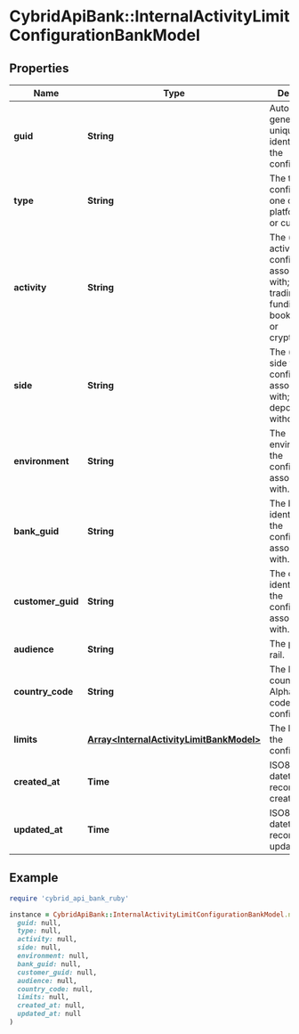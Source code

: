 # CybridApiBank::InternalActivityLimitConfigurationBankModel

## Properties

| Name | Type | Description | Notes |
| ---- | ---- | ----------- | ----- |
| **guid** | **String** | Auto-generated unique identifier for the configuration. | [optional] |
| **type** | **String** | The type of configuration; one of platform, bank, or customer. | [optional] |
| **activity** | **String** | The (optional) activity the configuration is associated with; one of trading, funding, book_transfer, or crypto_transfer. | [optional] |
| **side** | **String** | The (optional) side the configuration is associated with; one of deposit or withdrawal. | [optional] |
| **environment** | **String** | The environment the configuration is associated with. | [optional] |
| **bank_guid** | **String** | The bank identifier that the configuration is associated with. | [optional] |
| **customer_guid** | **String** | The customer identifier that the configuration is associated with. | [optional] |
| **audience** | **String** | The payment rail. | [optional] |
| **country_code** | **String** | The ISO 3166 country 2-Alpha country code the configuration. | [optional] |
| **limits** | [**Array&lt;InternalActivityLimitBankModel&gt;**](InternalActivityLimitBankModel.md) | The limits for the configuration. | [optional] |
| **created_at** | **Time** | ISO8601 datetime the record was created at. | [optional] |
| **updated_at** | **Time** | ISO8601 datetime the record was last updated at. | [optional] |

## Example

```ruby
require 'cybrid_api_bank_ruby'

instance = CybridApiBank::InternalActivityLimitConfigurationBankModel.new(
  guid: null,
  type: null,
  activity: null,
  side: null,
  environment: null,
  bank_guid: null,
  customer_guid: null,
  audience: null,
  country_code: null,
  limits: null,
  created_at: null,
  updated_at: null
)
```

